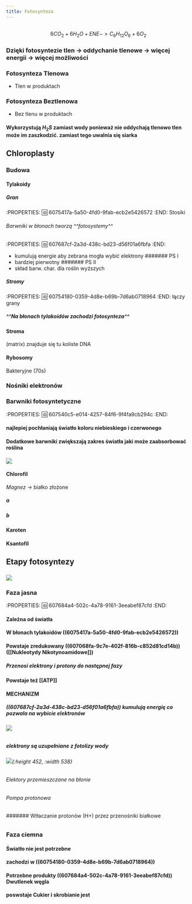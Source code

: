 ```yaml
---
title: Fotosynteza
---
```


## 
$$6CO_2 + 6H_2O + ENE -> C_6H_{12}O_6 + 6O_2$$
### Dzięki fotosyntezie tlen → oddychanie tlenowe → więcej energii → więcej możliwości
### Fotosynteza Tlenowa
- Tlen w produktach
### Fotosynteza Beztlenowa
- Bez tlenu w produktach
#### Wykorzystują $H_2S$ zamiast wody ponieważ **nie oddychają tlenowo** tlen może im zaszkodzić. zamiast tego uwalnia się siarka
## **Chloroplasty**
### Budowa
#### Tylakoidy
##### Gran
:PROPERTIES:
:id: 6075417a-5a50-4fd0-9fab-ecb2e5426572
:END:
Stosiki
###### Barwniki w błonach tworzą ^^fotosystemy^^
:PROPERTIES:
:id: 607687cf-2a3d-438c-bd23-d56f01a6fbfa
:END:
- kumulują energie aby zebrana mogła wybić elektrony
####### PS I 
- bardziej pierwotny
####### PS II 
- skład barw. char. dla roślin wyższych
##### Stromy
:PROPERTIES:
:id: 60754180-0359-4d8e-b69b-7d6ab0718964
:END:
łączy grany
##### ^^Na błonach tylakoidów zachodzi fotosynteza^^
#### Stroma
(matrix) znajduje się tu koliste DNA
#### Rybosomy
Bakteryjne (70s)
### Nośniki elektronów
### Barwniki fotosyntetyczne
:PROPERTIES:
:id: 607540c5-e014-4257-84f6-9f4fa9cb294c
:END:
#### najlepiej pochłaniają światło koloru **niebieskiego i czerwonego**
#### Dodatkowe barwniki **zwiększają zakres światła** jaki może zaabsorbować roślina
#### ![](https://media.discordapp.net/attachments/738092871021756817/831767972518821908/unknown.png?width=720&height=320)
#### Chlorofil
_Magnez_ → białko złożone
##### **a**
##### **b**
#### Karoten
#### Ksantofil
## Etapy fotosyntezy
### ![](https://media.discordapp.net/attachments/738092871021756817/831770541471039488/unknown.png?width=720&height=594)
### Faza jasna
:PROPERTIES:
:id: 607684a4-502c-4a78-9161-3eeabef87cfd
:END:
#### Zależna od światła
#### W błonach tylakoidów ((6075417a-5a50-4fd0-9fab-ecb2e5426572))
#### Powstaje zredukowany ((607068fa-9c7e-402f-816b-c852d81cd14b)) ([[Nukleotydy Nikotynoamidowe]])
##### Przenosi elektrony i protony do następnej fazy
#### Powstaje też [[ATP]]
#### MECHANIZM
##### ((607687cf-2a3d-438c-bd23-d56f01a6fbfa)) kumulują energię co pozwala na wybicie elektronów
###### ![](https://media.discordapp.net/attachments/738092871021756817/831773821064314910/unknown.png?width=720&height=437)
##### elektrony są uzupełniane z **fotolizy wody**
###### ![](https://upload.wikimedia.org/wikipedia/commons/thumb/8/83/Faza_jasna_fotosyntezy.svg/1200px-Faza_jasna_fotosyntezy.svg.png){:height 452, :width 538}
###### Elektory przemieszczane na błonie
###### Pompa protonowa
####### Wtłaczanie protonów (H+) przez przenośniki białkowe
######
### Faza ciemna
#### Światło **nie jest** potrzebne
#### zachodzi w ((60754180-0359-4d8e-b69b-7d6ab0718964))
#### Potrzebne produkty ((607684a4-502c-4a78-9161-3eeabef87cfd)) Dwutlenek węgla
#### poswstaje Cukier i skrobianie jest